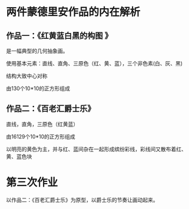 # 两件蒙德里安作品的内在解析

## 作品一：《红黄蓝白黑的构图 》

是一幅典型的几何抽象画。 

使用基本元素：直线、直角、三原色（红、黄、蓝），三个非色素(白、灰、黑)

结构大致中心对称 

由130个10*10的正方形组成

## 作品二：《百老汇爵士乐》

直线，直角，三原色（红黄蓝）

由16129个10*10的正方形组成

以明亮的黄色为主，并与红、蓝间杂在一起形成缤纷彩线，彩线间又散布着红、黄、蓝色块

# 第三次作业

以作品二：《百老汇爵士乐》为原型，以爵士乐的节奏让画动起来。